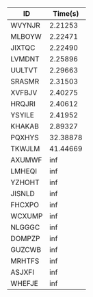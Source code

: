 |ID|Time(s)|
|-|-|
|WVYNJR|2.21253|
|MLBOYW|2.22471|
|JIXTQC|2.22490|
|LVMDNT|2.25896|
|UULTVT|2.29663|
|SRASMR|2.31503|
|XVFBJV|2.40275|
|HRQJRI|2.40612|
|YSYILE|2.41952|
|KHAKAB|2.89327|
|PQXHYS|32.38878|
|TKWJLM|41.44669|
|AXUMWF|inf|
|LMHEQI|inf|
|YZHOHT|inf|
|JISNLD|inf|
|FHCXPO|inf|
|WCXUMP|inf|
|NLGGGC|inf|
|DOMPZP|inf|
|GUZCWB|inf|
|MRHTFS|inf|
|ASJXFI|inf|
|WHEFJE|inf|
